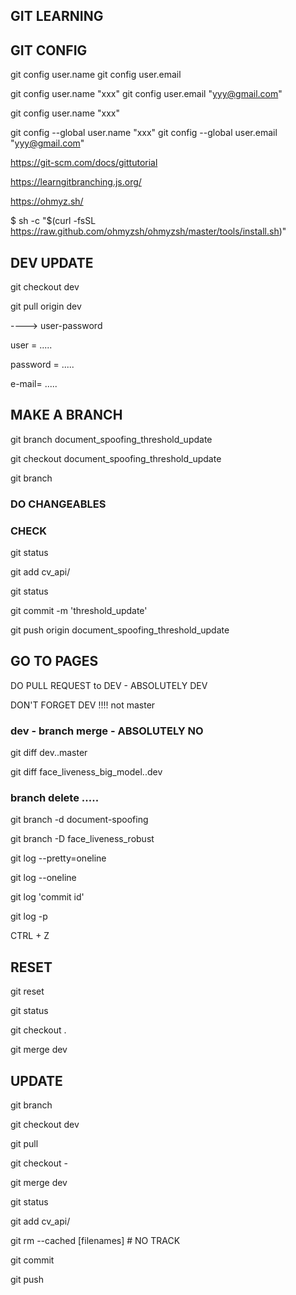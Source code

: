 ## GIT LEARNING

## GIT CONFIG

git config user.name
git config user.email

git config user.name  "xxx"
git config user.email "yyy@gmail.com"

git config user.name  "xxx"

git config --global user.name  "xxx"
git config --global user.email "yyy@gmail.com"

https://git-scm.com/docs/gittutorial

https://learngitbranching.js.org/

https://ohmyz.sh/

$ sh -c "$(curl -fsSL https://raw.github.com/ohmyzsh/ohmyzsh/master/tools/install.sh)"

## DEV UPDATE
git checkout dev

git pull origin dev 

----> user-password

user = .....

password = .....

e-mail= .....

## MAKE A BRANCH

git branch document_spoofing_threshold_update

git checkout document_spoofing_threshold_update

git branch

### DO CHANGEABLES
### CHECK
git status 

git add cv_api/

git status

git commit -m 'threshold_update'

git push origin document_spoofing_threshold_update

## GO TO PAGES

DO PULL REQUEST to DEV - ABSOLUTELY DEV

DON'T FORGET DEV !!!! not master
### dev - branch merge -  ABSOLUTELY NO

git diff dev..master

git diff face_liveness_big_model..dev

### branch delete .....

git branch -d document-spoofing

git branch -D face_liveness_robust

git log --pretty=oneline

git log --oneline

git log 'commit id'

git log -p

CTRL + Z

## RESET

git reset

git status

git checkout .

git merge dev

## UPDATE

git branch

git checkout dev

git pull

git checkout -

git merge dev

git status

git add cv_api/

git rm --cached [filenames] # NO TRACK

git commit

git push








